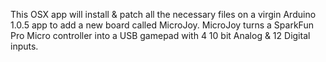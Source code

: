 This OSX app will install & patch all the necessary files on a virgin Arduino 1.0.5 app to add a new board called MicroJoy. MicroJoy turns a SparkFun Pro Micro controller into a USB gamepad with 4 10 bit Analog & 12 Digital inputs.